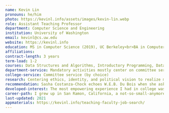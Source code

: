 ```yaml
---
name: Kevin Lin
pronouns: he/him
photo: https://kevinl.info/assets/images/kevin-lin.webp
role: Assistant Teaching Professor
department: Computer Science and Engineering
institution: University of Washington
email: kevinl@cs.uw.edu
website: https://kevinl.info
education: MS in Computer Science (2019), UC Berkeley<br>BA in Computer Science and Cognitive Science (2018), UC Berkeley
affiliations: 
contract-length: 3 years
term-load: 1-2
courses: Data Structures and Algorithms, Introductory Programming, Data Science
department-service: Mandatory activities mostly center on committee service assignments. I've served on admissions, faculty recruiting, and diversity. This year, I'm also chairing a committee. On my own time, I organize other activities to sustain ComputingEd@UW, organize student travel to SIGCSE TS (the largest annual computing education conference), and lead small seminars around computing education.
college-service: Committee service (by choice)
research: Centering ethics, identity, and political vision to realize more equitable computing education. https://kevinl.info
recommendation: Sasha Costanza-Chock echoes W.E.B. Du Bois when she asks, "Is the ultimate object to make people good coders, or to make coders good people?" Computing education is a sociopolitical project that affects all of our lives, involves all of our values, and determines our collective hopes for the future. And yet it is also a personal project that is about community, connection, and identity. In both these ways, teachers shape the imaginations and possibilities of the people we teach, how each person will spend their 80,000 career hours, and what they ultimately see in themselves. To realize a more caring and just future, we must work toward equity at all levels that engages students in all these ways, which starts with an eagerness to listen, learn, and act toward these ends.
developed-interest: The most empowering experience I had in college was through helping other students in my first CS course. The course made space for students to help each other, and I benefited from and contributed to its community of learners. It's what made me consider myself a computer scientist having only taken a single course. But it's also through precisely these social interactions—entangled with race, gender, ability, and other social characteristics—that computer science culture denies validation, identity, and even existence to students. My work as a teacher-researcher-activist explores this question of how we can create more equitable, inclusive, student- and community-centered CS education.
career-path: I grew up in San Ramon, California, a not-so-small-anymore suburb of the San Francisco Bay Area. Surrounded by a large community of other Asian Americans, I was rarely marginalized or challenged by social issues because I assimilated values that stereotypically characterize Asian Americans (e.g. model minority myth). My formal education as a student through university reinforced these views, reflecting the dominant computing culture that defined computing as mostly abstracted from the world. <br><br>But my interest in teaching quickly raised questions about the purposes and end goals of education as a project that could either center or marginalize equity. In my work as an undergraduate and graduate TA, I studied how the design of our CS learning environments could shape student outcomes and identities through how they emphasized student hierarchies, exacerbated inequities in prior knowledge, or decentered students in the learning process. Through hundreds of hours observing students' real experiences with CS education, I identified dozens of ways that courses, course infrastructures, and learning environments normalize and reflect instructor values about social order, social classification, and social relations.<br><br>Today, my mission is to research, design, and disseminate pedagogies, curricula, and ways of living that realize computing education's possibility as a force for human liberation rather than human domination.
last-updated: 2021
appmaterials: https://kevinl.info/teaching-faculty-job-search/
---
```

